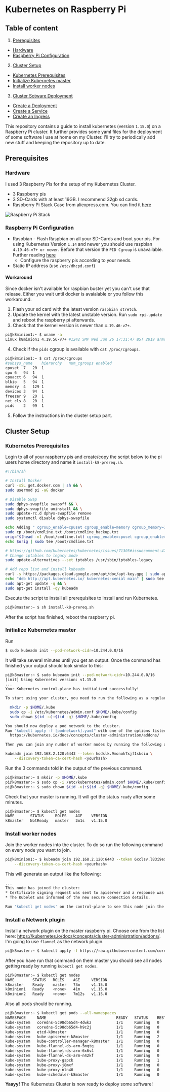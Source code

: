 # Kubernetes on Raspberry Pi

## Table of content
1. [Prerequisites](#prerequisites)
  * [Hardware](#hardware)
  * [Raspberry Pi Configuration](#raspberry-pi-configuration)
2. [Cluster Setup](#cluster-setup)
  * [Kubernetes Prerequisites](#kubernetes-prerequisites)
  * [Initialize Kubernetes master](#initialize-kubernetes-master)
  * [Install worker nodes](#install-worker-nodes)
3. [Cluster Sotware Deployment](#tutorial)
  * [Create a Deployment](#create-a-deployment)
  * [Create a Service](#create-a-service)
  * [Create an Ingress](#create-an-ingress)

This repository contains a guide to install kubernetes (version `1.15.0`) on a Raspberry Pi cluster. It further provides some yaml files for the deployment of some software I use at home on my Cluster. I'll try to periodically add new stuff and keeping the repository up to date.

## Prerequisites
### Hardware

I used 3 Raspberry Pis for the setup of my Kubernetes Cluster.

* 3 Raspberry pis
* 3 SD-Cards with at least 16GB. I recommend 32gb sd cards.
* Raspberry Pi Stack Case from aliexpress.com. You can find it [here](https://www.aliexpress.com/item/32916001567.html?spm=a2g0s.9042311.0.0.4c164c4d2g6PJB)

![Raspberry Pi Stack](/images/raspberry-pi-stack.jpeg "Raspberry Pi Cluster")

### Raspberry Pi Configuration
* Raspbian - Flash Raspbian on all your SD-Cards and boot your pis. For using Kubernetes Version `1.14` and newer you should use raspbian `4.19.46-v7+ or newer`. Before that version the `PID Cgroup` is unavailable. Further reading [here](https://github.com/teamserverless/k8s-on-raspbian/issues/16)
  * Configure the raspberry pis according to your needs.
* Static IP address (use `/etc/dhcpd.conf`)

#### Workaround
Since docker isn't available for raspbian buster yet you can't use that release. Either you wait until docker is avaialable or you follow this workaround.
1. Flash your sd card with the latest version `raspbian stretch`.
2. Update the kernel with the latest unstable version. Run `sudo rpi-update` and reboot the raspberry pi afterwards.
3. Check that the kernel version is newer than `4.19.46-v7+`.
```bash
pi@k8minion1:~ $ uname -a
Linux k8minion1 4.19.56-v7+ #1242 SMP Wed Jun 26 17:31:47 BST 2019 armv7l GNU/Linux
```
4. Check if the `pids` cgroup is available with `cat /proc/cgroups`.
```bash
pi@k8minion1:~ $ cat /proc/cgroups
#subsys_name	hierarchy	num_cgroups	enabled
cpuset	7	20	1
cpu	6	94	1
cpuacct	6	94	1
blkio	5	94	1
memory	4	129	1
devices	3	94	1
freezer	9	20	1
net_cls	8	20	1
pids	2	99	1
```
5. Follow the instructions in the cluster setup part.

## Cluster Setup
### Kubernetes Prerequisites
Login to all of your raspberry pis and create/copy the script below to the pi users home directory and name it `install-k8-prereq.sh`.
```bash
#!/bin/sh

# Install Docker
curl -sSL get.docker.com | sh && \
sudo usermod pi -aG docker

# Disable Swap
sudo dphys-swapfile swapoff && \
sudo dphys-swapfile uninstall && \
sudo update-rc.d dphys-swapfile remove
sudo systemctl disable dphys-swapfile

echo Adding " cgroup_enable=cpuset cgroup_enable=memory cgroup_memory=1" to /boot/cmdline.txt
sudo cp /boot/cmdline.txt /boot/cmdline_backup.txt
orig="$(head -n1 /boot/cmdline.txt) cgroup_enable=cpuset cgroup_enable=memory cgroup_memory=1"
echo $orig | sudo tee /boot/cmdline.txt

# https://github.com/kubernetes/kubernetes/issues/71305#issuecomment-479558920
# Change iptables to legacy mode
sudo update-alternatives --set iptables /usr/sbin/iptables-legacy

# Add repo list and install kubeadm
curl -s https://packages.cloud.google.com/apt/doc/apt-key.gpg | sudo apt-key add - && \
echo "deb http://apt.kubernetes.io/ kubernetes-xenial main" | sudo tee /etc/apt/sources.list.d/kubernetes.list && \
sudo apt-get update -q && \
sudo apt-get install -qy kubeadm
```

Execute the script to install all prerequisites to install and run Kubernetes.
```bash
pi@k8master:~ $ sh install-k8-prereq.sh
```
After the script has finished, reboot the raspberry pi.

### Initialize Kubernetes master
Run
```bash
$ sudo kubeadm init --pod-network-cidr=10.244.0.0/16
```
It will take several minutes until you get an output. Once the command has finished your output should look similar to this:

```bash
pi@k8master:~ $ sudo kubeadm init --pod-network-cidr=10.244.0.0/16
[init] Using Kubernetes version: v1.15.0
...
Your Kubernetes control-plane has initialized successfully!

To start using your cluster, you need to run the following as a regular user:

  mkdir -p $HOME/.kube
  sudo cp -i /etc/kubernetes/admin.conf $HOME/.kube/config
  sudo chown $(id -u):$(id -g) $HOME/.kube/config

You should now deploy a pod network to the cluster.
Run "kubectl apply -f [podnetwork].yaml" with one of the options listed at:
  https://kubernetes.io/docs/concepts/cluster-administration/addons/

Then you can join any number of worker nodes by running the following on each as root:

kubeadm join 192.168.2.120:6443 --token hodslk.9monok7xjf1sksiu \
    --discovery-token-ca-cert-hash <yourhash>
```

Run the 3 commands told in the output of the previous command.

```bash
pi@k8master:~ $ mkdir -p $HOME/.kube
pi@k8master:~ $ sudo cp -i /etc/kubernetes/admin.conf $HOME/.kube/config
pi@k8master:~ $ sudo chown $(id -u):$(id -g) $HOME/.kube/config
```

Check that your master is running. It will get the status `ready` after some minutes.
```bash
pi@k8master:~ $ kubectl get nodes
NAME       STATUS     ROLES    AGE    VERSION
k8master   NotReady   master   2m1s   v1.15.0
```

### Install worker nodes
Join the worker nodes into the cluster. To do so run the following command on every node you want to join.
```bash
pi@k8minion1:~ $ kubeadm join 192.168.2.120:6443 --token 6xclsv.l83i9exyrujkyb82 \
    --discovery-token-ca-cert-hash <yourhash>
```

This will generate an output like the following:
```bash
...
This node has joined the cluster:
* Certificate signing request was sent to apiserver and a response was received.
* The Kubelet was informed of the new secure connection details.

Run 'kubectl get nodes' on the control-plane to see this node join the cluster.
```

### Install a Network plugin
Install a network plugin on the master raspberry pi. Choose one from the list here: https://kubernetes.io/docs/concepts/cluster-administration/addons/. I'm going to use `flannel` as the network plugin.
```bash
pi@k8master:~ $ kubectl apply -f https://raw.githubusercontent.com/coreos/flannel/62e44c867a2846fefb68bd5f178daf4da3095ccb/Documentation/kube-flannel.yml
```

After you have run that command on them master you should see all nodes getting ready by running `kubectl get nodes`.
```bash
pi@k8master:~ $ kubectl get nodes
NAME        STATUS   ROLES    AGE     VERSION
k8master    Ready    master   73m     v1.15.0
k8minion1   Ready    <none>   41m     v1.15.0
k8minion2   Ready    <none>   7m12s   v1.15.0
```

Also all pods should be running.
```bash
pi@k8master:~ $ kubectl get pods --all-namespaces
NAMESPACE     NAME                               READY   STATUS    RESTARTS   AGE
kube-system   coredns-5c98db65d4-4dwk2           1/1     Running   0          61m
kube-system   coredns-5c98db65d4-h9c2j           1/1     Running   0          61m
kube-system   etcd-k8master                      1/1     Running   0          73m
kube-system   kube-apiserver-k8master            1/1     Running   2          72m
kube-system   kube-controller-manager-k8master   1/1     Running   0          73m
kube-system   kube-flannel-ds-arm-5mqtg          1/1     Running   0          5m51s
kube-system   kube-flannel-ds-arm-6x6v4          1/1     Running   0          5m51s
kube-system   kube-flannel-ds-arm-n42kf          1/1     Running   0          5m51s
kube-system   kube-proxy-gspck                   1/1     Running   1          42m
kube-system   kube-proxy-j8mxf                   1/1     Running   0          8m22s
kube-system   kube-proxy-nln46                   1/1     Running   0          61m
kube-system   kube-scheduler-k8master            1/1     Running   0          74m
```

**Yaayy!** The Kubernetes Cluster is now ready to deploy some software!
